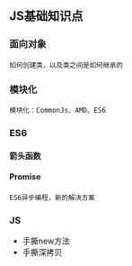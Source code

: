 ## JS基础知识点

  ### 面向对象
    如何创建类，以及类之间是如何继承的
  ### 模块化
    模块化：CommonJs、AMD、ES6


  ### ES6

  #### 箭头函数
  
  #### Promise
    ES6异步编程，新的解决方案

  ### JS
  - 手撕new方法
  - 手撕深拷贝

  
